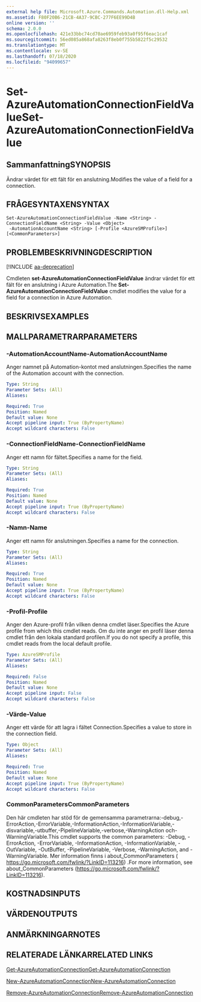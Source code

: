 ```yaml
---
external help file: Microsoft.Azure.Commands.Automation.dll-Help.xml
ms.assetid: F80F20B6-21CB-4A37-9CBC-277F6EE99D4B
online version: ''
schema: 2.0.0
ms.openlocfilehash: 421e33bbc74cd70ae6959feb93a0f95f6eac1caf
ms.sourcegitcommit: 56ed085a868afa8263f8eb0f755b5822f5c29532
ms.translationtype: MT
ms.contentlocale: sv-SE
ms.lasthandoff: 07/18/2020
ms.locfileid: "94099657"
---
```

# <span data-ttu-id="60abf-101">Set-AzureAutomationConnectionFieldValue</span><span class="sxs-lookup"><span data-stu-id="60abf-101">Set-AzureAutomationConnectionFieldValue</span></span>

## <span data-ttu-id="60abf-102">Sammanfattning</span><span class="sxs-lookup"><span data-stu-id="60abf-102">SYNOPSIS</span></span>

<span data-ttu-id="60abf-103">Ändrar värdet för ett fält för en anslutning.</span><span class="sxs-lookup"><span data-stu-id="60abf-103">Modifies the value of a field for a connection.</span></span>

## <span data-ttu-id="60abf-104">FRÅGESYNTAXEN</span><span class="sxs-lookup"><span data-stu-id="60abf-104">SYNTAX</span></span>

```
Set-AzureAutomationConnectionFieldValue -Name <String> -ConnectionFieldName <String> -Value <Object>
 -AutomationAccountName <String> [-Profile <AzureSMProfile>] [<CommonParameters>]
```

## <span data-ttu-id="60abf-105">PROBLEMBESKRIVNING</span><span class="sxs-lookup"><span data-stu-id="60abf-105">DESCRIPTION</span></span>

[!INCLUDE [aa-deprecation](../include/aa-deprecation.md)]

<span data-ttu-id="60abf-106">Cmdleten **set-AzureAutomationConnectionFieldValue** ändrar värdet för ett fält för en anslutning i Azure Automation.</span><span class="sxs-lookup"><span data-stu-id="60abf-106">The **Set-AzureAutomationConnectionFieldValue** cmdlet modifies the value for a field for a connection in Azure Automation.</span></span>

## <span data-ttu-id="60abf-107">BESKRIVS</span><span class="sxs-lookup"><span data-stu-id="60abf-107">EXAMPLES</span></span>

## <span data-ttu-id="60abf-108">MALLPARAMETRAR</span><span class="sxs-lookup"><span data-stu-id="60abf-108">PARAMETERS</span></span>

### <span data-ttu-id="60abf-109">-AutomationAccountName</span><span class="sxs-lookup"><span data-stu-id="60abf-109">-AutomationAccountName</span></span>
<span data-ttu-id="60abf-110">Anger namnet på Automation-kontot med anslutningen.</span><span class="sxs-lookup"><span data-stu-id="60abf-110">Specifies the name of the Automation account with the connection.</span></span>

```yaml
Type: String
Parameter Sets: (All)
Aliases: 

Required: True
Position: Named
Default value: None
Accept pipeline input: True (ByPropertyName)
Accept wildcard characters: False
```

### <span data-ttu-id="60abf-111">-ConnectionFieldName</span><span class="sxs-lookup"><span data-stu-id="60abf-111">-ConnectionFieldName</span></span>
<span data-ttu-id="60abf-112">Anger ett namn för fältet.</span><span class="sxs-lookup"><span data-stu-id="60abf-112">Specifies a name for the field.</span></span>

```yaml
Type: String
Parameter Sets: (All)
Aliases: 

Required: True
Position: Named
Default value: None
Accept pipeline input: True (ByPropertyName)
Accept wildcard characters: False
```

### <span data-ttu-id="60abf-113">-Namn</span><span class="sxs-lookup"><span data-stu-id="60abf-113">-Name</span></span>
<span data-ttu-id="60abf-114">Anger ett namn för anslutningen.</span><span class="sxs-lookup"><span data-stu-id="60abf-114">Specifies a name for the connection.</span></span>

```yaml
Type: String
Parameter Sets: (All)
Aliases: 

Required: True
Position: Named
Default value: None
Accept pipeline input: True (ByPropertyName)
Accept wildcard characters: False
```

### <span data-ttu-id="60abf-115">-Profil</span><span class="sxs-lookup"><span data-stu-id="60abf-115">-Profile</span></span>
<span data-ttu-id="60abf-116">Anger den Azure-profil från vilken denna cmdlet läser.</span><span class="sxs-lookup"><span data-stu-id="60abf-116">Specifies the Azure profile from which this cmdlet reads.</span></span>
<span data-ttu-id="60abf-117">Om du inte anger en profil läser denna cmdlet från den lokala standard profilen.</span><span class="sxs-lookup"><span data-stu-id="60abf-117">If you do not specify a profile, this cmdlet reads from the local default profile.</span></span>

```yaml
Type: AzureSMProfile
Parameter Sets: (All)
Aliases: 

Required: False
Position: Named
Default value: None
Accept pipeline input: False
Accept wildcard characters: False
```

### <span data-ttu-id="60abf-118">-Värde</span><span class="sxs-lookup"><span data-stu-id="60abf-118">-Value</span></span>
<span data-ttu-id="60abf-119">Anger ett värde för att lagra i fältet Connection.</span><span class="sxs-lookup"><span data-stu-id="60abf-119">Specifies a value to store in the connection field.</span></span>

```yaml
Type: Object
Parameter Sets: (All)
Aliases: 

Required: True
Position: Named
Default value: None
Accept pipeline input: True (ByPropertyName)
Accept wildcard characters: False
```

### <span data-ttu-id="60abf-120">CommonParameters</span><span class="sxs-lookup"><span data-stu-id="60abf-120">CommonParameters</span></span>
<span data-ttu-id="60abf-121">Den här cmdleten har stöd för de gemensamma parametrarna:-debug,-ErrorAction,-ErrorVariable,-InformationAction,-InformationVariable,-disvariable,-utbuffer,-PipelineVariable,-verbose,-WarningAction och-WarningVariable.</span><span class="sxs-lookup"><span data-stu-id="60abf-121">This cmdlet supports the common parameters: -Debug, -ErrorAction, -ErrorVariable, -InformationAction, -InformationVariable, -OutVariable, -OutBuffer, -PipelineVariable, -Verbose, -WarningAction, and -WarningVariable.</span></span> <span data-ttu-id="60abf-122">Mer information finns i about_CommonParameters ( https://go.microsoft.com/fwlink/?LinkID=113216) .</span><span class="sxs-lookup"><span data-stu-id="60abf-122">For more information, see about_CommonParameters (https://go.microsoft.com/fwlink/?LinkID=113216).</span></span>

## <span data-ttu-id="60abf-123">KOSTNADS</span><span class="sxs-lookup"><span data-stu-id="60abf-123">INPUTS</span></span>

## <span data-ttu-id="60abf-124">VÄRDEN</span><span class="sxs-lookup"><span data-stu-id="60abf-124">OUTPUTS</span></span>

## <span data-ttu-id="60abf-125">ANMÄRKNINGAR</span><span class="sxs-lookup"><span data-stu-id="60abf-125">NOTES</span></span>

## <span data-ttu-id="60abf-126">RELATERADE LÄNKAR</span><span class="sxs-lookup"><span data-stu-id="60abf-126">RELATED LINKS</span></span>

[<span data-ttu-id="60abf-127">Get-AzureAutomationConnection</span><span class="sxs-lookup"><span data-stu-id="60abf-127">Get-AzureAutomationConnection</span></span>](./Get-AzureAutomationConnection.md)

[<span data-ttu-id="60abf-128">New-AzureAutomationConnection</span><span class="sxs-lookup"><span data-stu-id="60abf-128">New-AzureAutomationConnection</span></span>](./New-AzureAutomationConnection.md)

[<span data-ttu-id="60abf-129">Remove-AzureAutomationConnection</span><span class="sxs-lookup"><span data-stu-id="60abf-129">Remove-AzureAutomationConnection</span></span>](./Remove-AzureAutomationConnection.md)


